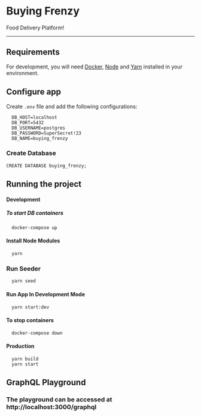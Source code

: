 # Buying Frenzy

Food Delivery Platform!

---
## Requirements

For development, you will need [Docker](https://docs.docker.com/engine/install/), [Node](https://nodejs.org/en/download/) and [Yarn](https://classic.yarnpkg.com/lang/en/docs/install/#mac-stable) installed in your environment.

## Configure app

Create `.env` file and add the following configurations:

```
  DB_HOST=localhost
  DB_PORT=5432
  DB_USERNAME=postgres
  DB_PASSWORD=SuperSecret!23
  DB_NAME=buying_frenzy
```

### Create Database
```
CREATE DATABASE buying_frenzy;
```
## Running the project

#### Development
##### To start DB containers
```
  docker-compose up
```

#### Install Node Modules
```
  yarn
```

### Run Seeder
```
  yarn seed
```
#### Run App In Development Mode
```
  yarn start:dev
```

#### To stop containers
```
  docker-compose down
```

#### Production

```
  yarn build
  yarn start
```

## GraphQL Playground
### The playground can be accessed at http://localhost:3000/graphql